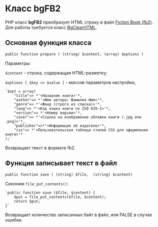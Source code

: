 # Класс bgFB2

PHP класс **bgFB2** преобразует HTML строку в файл [Fiction Book (fb2)](http://fictionbook.org).
Для работы требуется класс [BgClearHTML](https://github.com/VBog/BgClearHTML).

## Основная функция класса ##

`public function prepare ( (string) $content, (array) $options )`
	
Параметры:
	
`$content` - строка, содержащая HTML-разметку;
	
`$options [ $key => $value ]` - массив параметров настройки,
	
	`$opt = array(
		"title"=> *'<Название книги>'*,
		"author"=> *'<Имя автора: Фамилия Имя>'*,
		"genre"=> *'<Жанр (строго из списка)>'*,
		"lang"=> *'<Код языка книги по ISO 639-1>'*,
		"version"=> *'<Номер версии>'*,
		"cover"=> *'<Ссылка на изображение обложки книги (.jpg или .png)>'*,
		"publisher"=>*'<Информация об издателе>'*,
		"css"=> *'<Пользовательская таблица стилей CSS для оформления книги>'*
	);`
	
Возвращает текст в формате fb2.
	
## Функция записывает текст в файл ##

`public function save ( (string) $file,  (string) $content)`

Синоним `file_put_contents()`:

	`public function save ($file, $content) {
		$put = file_put_contents($file, $content);
		return $put;
	}`

Возвращает количество записанных байт в файл, или FALSE в случае ошибки.
